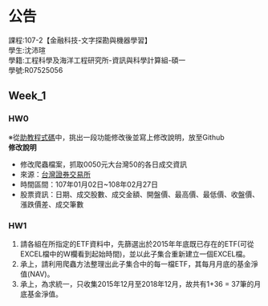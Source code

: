 # 公告
課程:107-2【金融科技-文字探勘與機器學習】  
學生:沈沛瑄  
學籍:工程科學及海洋工程研究所-資訊與科學計算組-碩一  
學號:R07525056  
## Week_1
### HW0  
※從[助教程式碼](https://github.com/MiccWan/Political-News-Analysis)中，挑出一段功能修改後並寫上修改說明，放至Github  
**修改說明**  
* 修改爬蟲檔案，抓取0050元大台灣50的各日成交資訊  
* 來源：[台灣證券交易所](http://www.twse.com.tw/exchangeReport/STOCK_DAY?response=html&date=20180101&stockNo=0050)  
* 時間區間：107年01月02日~108年02月27日  
* 股票資訊：日期、成交股數、成交金額、開盤價、最高價、最低價、收盤價、漲跌價差、成交筆數  
### HW1  
1. 請各組在所指定的ETF資料中，先篩選出於2015年年底既已存在的ETF(可從EXCEL檔中的W欄看到起始時間)，並以此子集合重新建立一個EXCEL檔。  
2. 承上，請利用爬蟲方法整理出此子集合中的每一檔ETF，其每月月底的基金淨值(NAV)。  
3. 承上，為求統一，只收集2015年12月至2018年12月，故共有1+36 = 37筆的月底基金淨值。  

